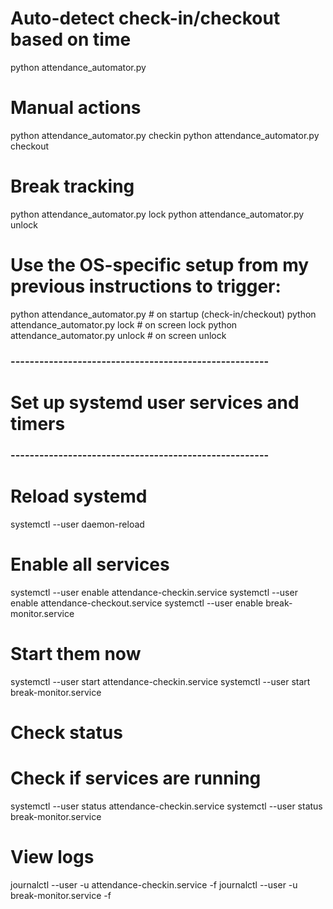 # Auto-detect check-in/checkout based on time
python attendance_automator.py

# Manual actions
python attendance_automator.py checkin
python attendance_automator.py checkout

# Break tracking
python attendance_automator.py lock
python attendance_automator.py unlock

# Use the OS-specific setup from my previous instructions to trigger:
python attendance_automator.py # on startup (check-in/checkout)
python attendance_automator.py lock # on screen lock
python attendance_automator.py unlock # on screen unlock


### ------------------------------------------------------
# Set up systemd user services and timers
### ------------------------------------------------------
# Reload systemd
systemctl --user daemon-reload

# Enable all services
systemctl --user enable attendance-checkin.service
systemctl --user enable attendance-checkout.service
systemctl --user enable break-monitor.service

# Start them now
systemctl --user start attendance-checkin.service
systemctl --user start break-monitor.service


# Check status
# Check if services are running
systemctl --user status attendance-checkin.service
systemctl --user status break-monitor.service

# View logs
journalctl --user -u attendance-checkin.service -f
journalctl --user -u break-monitor.service -f